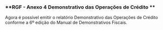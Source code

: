 ### **RGF -  Anexo 4 Demonstrativo das Operações de Crédito **

Agora é possível emitir o relatório Demonstrativo das Operações de Crédito conforme a 6º edição do Manual de Demonstrativos Fiscais. 

